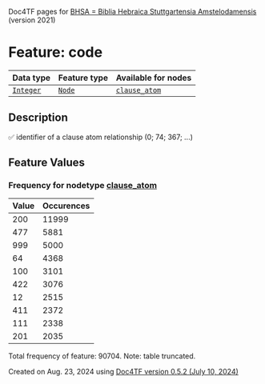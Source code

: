 Doc4TF pages for [BHSA = Biblia Hebraica Stuttgartensia Amstelodamensis](https://github.com/ETCBC/BHSA/tree/master/tf) (version 2021)
# Feature: code
Data type|Feature type|Available for nodes
---|---|---
[`Integer`](featuresbydatatype.md#integer)|[`Node`](featuresbytype.md#node)| [`clause_atom`](featuresbynodetype.md#clause_atom) 
## Description
✅ identifier of a clause atom relationship (0; 74; 367; ...)
## Feature Values
### Frequency for nodetype [clause_atom](featuresbynodetype.md#clause_atom)
Value|Occurences
---|---
200|11999
477|5881
999|5000
64|4368
100|3101
422|3076
12|2515
411|2372
111|2338
201|2035

Total frequency of feature: 90704. Note: table truncated.
  

Created on Aug. 23, 2024 using [Doc4TF version 0.5.2 (July 10, 2024)](https://github.com/tonyjurg/Doc4TF/blob/main/CreateFeatureDoc.ipynb) 